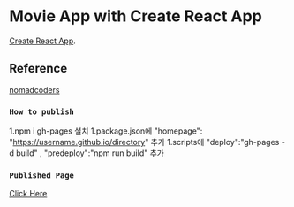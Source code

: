 # Movie App with Create React App

[Create React App](https://github.com/facebook/create-react-app).

## Reference
[nomadcoders](https://github.com/nomadcoders/react-for-beginners)

### `How to publish`
1.npm i gh-pages 설치
1.package.json에 "homepage": "https://username.github.io/directory" 추가
1.scripts에 "deploy":"gh-pages -d build" , "predeploy":"npm run build" 추가

### `Published Page`
[Click Here](https://sm970309.github.io/React-Practice-Movie-App/)

